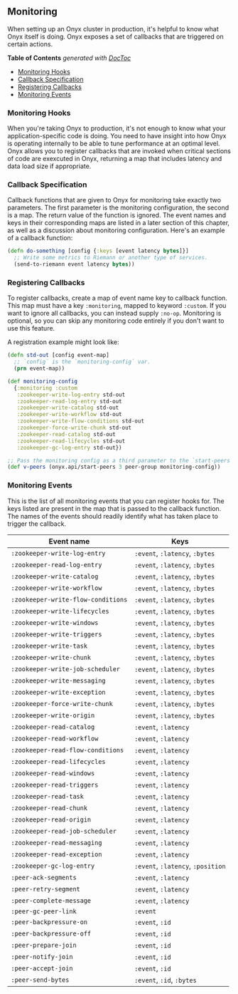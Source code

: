 ## Monitoring

When setting up an Onyx cluster in production, it's helpful to know what Onyx itself is doing. Onyx exposes a set of callbacks that are triggered on certain actions.

<!-- START doctoc generated TOC please keep comment here to allow auto update -->
<!-- DON'T EDIT THIS SECTION, INSTEAD RE-RUN doctoc TO UPDATE -->
**Table of Contents**  *generated with [DocToc](http://doctoc.herokuapp.com/)*

- [Monitoring Hooks](#monitoring-hooks)
- [Callback Specification](#callback-specification)
- [Registering Callbacks](#registering-callbacks)
- [Monitoring Events](#monitoring-events)

<!-- END doctoc generated TOC please keep comment here to allow auto update -->

### Monitoring Hooks

When you're taking Onyx to production, it's not enough to know what your application-specific code is doing. You need to have insight into how Onyx is operating internally to be able to tune performance at an optimal level. Onyx allows you to register callbacks that are invoked when critical sections of code are exexcuted in Onyx, returning a map that includes latency and data load size if appropriate.

### Callback Specification

Callback functions that are given to Onyx for monitoring take exactly two parameters. The first parameter is the monitoring configuration, the second is a map. The return value of the function is ignored. The event names and keys in their corresponding maps are listed in a later section of this chapter, as well as a discussion about monitoring configuration. Here's an example of a callback function:

```clojure
(defn do-something [config {:keys [event latency bytes]}]
  ;; Write some metrics to Riemann or another type of services.
  (send-to-riemann event latency bytes))
```

### Registering Callbacks

To register callbacks, create a map of event name key to callback function. This map must have a key `:monitoring`, mapped to keyword `:custom`. If you want to ignore all callbacks, you can instead supply `:no-op`. Monitoring is optional, so you can skip any monitoring code entirely if you don't want to use this feature.

A registration example might look like:

```clojure
(defn std-out [config event-map]
  ;; `config` is the `monitoring-config` var.
  (prn event-map))

(def monitoring-config
  {:monitoring :custom
   :zookeeper-write-log-entry std-out
   :zookeeper-read-log-entry std-out
   :zookeeper-write-catalog std-out
   :zookeeper-write-workflow std-out
   :zookeeper-write-flow-conditions std-out
   :zookeeper-force-write-chunk std-out
   :zookeeper-read-catalog std-out
   :zookeeper-read-lifecycles std-out
   :zookeeper-gc-log-entry std-out})

;; Pass the monitoring config as a third parameter to the `start-peers` function.
(def v-peers (onyx.api/start-peers 3 peer-group monitoring-config))
```

### Monitoring Events

This is the list of all monitoring events that you can register hooks for. The keys listed are present in the map that is passed to the callback function. The names of the events should readily identify what has taken place to trigger the callback.

Event name                         | Keys                             |
-----------------------------------|----------------------------------|
`:zookeeper-write-log-entry`       | `:event`, `:latency`, `:bytes`   |
`:zookeeper-read-log-entry`        | `:event`, `:latency`, `:bytes`   |
`:zookeeper-write-catalog`         | `:event`, `:latency`, `:bytes`   |
`:zookeeper-write-workflow`        | `:event`, `:latency`, `:bytes`   |
`:zookeeper-write-flow-conditions` | `:event`, `:latency`, `:bytes`   |
`:zookeeper-write-lifecycles`      | `:event`, `:latency`, `:bytes`   |
`:zookeeper-write-windows`         | `:event`, `:latency`, `:bytes`   |
`:zookeeper-write-triggers`        | `:event`, `:latency`, `:bytes`   |
`:zookeeper-write-task`            | `:event`, `:latency`, `:bytes`   |
`:zookeeper-write-chunk`           | `:event`, `:latency`, `:bytes`   |
`:zookeeper-write-job-scheduler`   | `:event`, `:latency`, `:bytes`   |
`:zookeeper-write-messaging`       | `:event`, `:latency`, `:bytes`   |
`:zookeeper-write-exception`       | `:event`, `:latency`, `:bytes`   |
`:zookeeper-force-write-chunk`     | `:event`, `:latency`, `:bytes`   |
`:zookeeper-write-origin`          | `:event`, `:latency`, `:bytes`   |
`:zookeeper-read-catalog`          | `:event`, `:latency`             |
`:zookeeper-read-workflow`         | `:event`, `:latency`             |
`:zookeeper-read-flow-conditions`  | `:event`, `:latency`             |
`:zookeeper-read-lifecycles`       | `:event`, `:latency`             |
`:zookeeper-read-windows`          | `:event`, `:latency`             |
`:zookeeper-read-triggers`         | `:event`, `:latency`             |
`:zookeeper-read-task`             | `:event`, `:latency`             |
`:zookeeper-read-chunk`            | `:event`, `:latency`             |
`:zookeeper-read-origin`           | `:event`, `:latency`             |
`:zookeeper-read-job-scheduler`    | `:event`, `:latency`             |
`:zookeeper-read-messaging`        | `:event`, `:latency`             |
`:zookeeper-read-exception`        | `:event`, `:latency`             |
`:zookeeper-gc-log-entry`          | `:event`, `:latency`, `:position`|
`:peer-ack-segments`               | `:event`, `:latency`             |
`:peer-retry-segment`              | `:event`, `:latency`             |
`:peer-complete-message`           | `:event`, `:latency`             |
`:peer-gc-peer-link`               | `:event`                         |
`:peer-backpressure-on`            | `:event`, `:id`                  |
`:peer-backpressure-off`           | `:event`, `:id`                  |
`:peer-prepare-join`               | `:event`, `:id`                  |
`:peer-notify-join`                | `:event`, `:id`                  |
`:peer-accept-join`                | `:event`, `:id`                  |
`:peer-send-bytes`                 | `:event`, `:id`, `:bytes`        |
